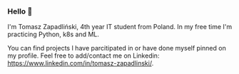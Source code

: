 ### Hello 👋
I'm Tomasz Zapadliński, 4th year IT student from Poland. In my free time I'm practicing Python, k8s and ML.

You can find projects I have parcitipated in or have done myself pinned on my profile. Feel free to add/contact me on Linkedin: https://www.linkedin.com/in/tomasz-zapadlinski/.

